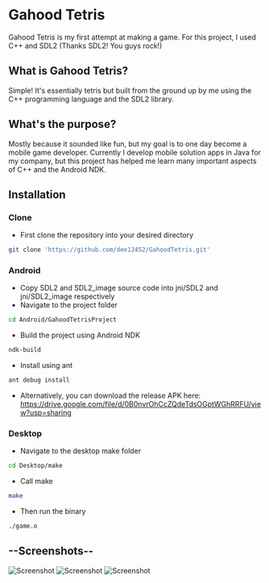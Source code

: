# Gahood Tetris
Gahood Tetris is my first attempt at making a game. For this project, I used C++ and SDL2 (Thanks SDL2! You guys rock!)

## What is Gahood Tetris?
Simple! It's essentially tetris but built from the ground up by me using the C++ programming language and the SDL2 library.

## What's the purpose?
Mostly because it sounded like fun, but my goal is to one day become a mobile game developer. Currently I develop mobile solution apps in Java for my company, but this project has helped me learn many important aspects of C++ and the Android NDK. 

## Installation

### **Clone**
- First clone the repository into your desired directory
``` sh
git clone 'https://github.com/dee12452/GahoodTetris.git'
```

### **Android**

- Copy SDL2 and SDL2_image source code into jni/SDL2 and jni/SDL2_image respectively
- Navigate to the project folder 
``` sh
cd Android/GahoodTetrisProject
```
- Build the project using Android NDK
``` sh
ndk-build
```
- Install using ant
``` sh
ant debug install
```
- Alternatively, you can download the release APK here: <https://drive.google.com/file/d/0B0nvrOhCcZQdeTdsOGptWGhRRFU/view?usp=sharing>

### **Desktop**

- Navigate to the desktop make folder
``` sh
cd Desktop/make
```
- Call make
``` sh
make
```
- Then run the binary
``` sh
./game.o
```

## --Screenshots--

![Screenshot](screenshots/home_screen.png)
![Screenshot](screenshots/play_1.png)
![Screenshot](screenshots/play_2.png)
